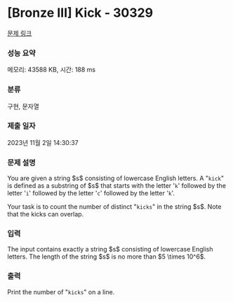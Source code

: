 # [Bronze III] Kick - 30329 

[문제 링크](https://www.acmicpc.net/problem/30329) 

### 성능 요약

메모리: 43588 KB, 시간: 188 ms

### 분류

구현, 문자열

### 제출 일자

2023년 11월 2일 14:30:37

### 문제 설명

<p>You are given a string $s$ consisting of lowercase English letters. A "<code>kick</code>" is defined as a substring of $s$ that starts with the letter '<code>k</code>' followed by the letter '<code>i</code>' followed by the letter '<code>c</code>' followed by the letter '<code>k</code>'.</p>

<p>Your task is to count the number of distinct "<code>kicks</code>" in the string $s$. Note that the kicks can overlap.</p>

### 입력 

 <p>The input contains exactly a string $s$ consisting of lowercase English letters. The length of the string $s$ is no more than $5 \times 10^6$.</p>

### 출력 

 <p>Print the number of "<code>kicks</code>" on a line.</p>


